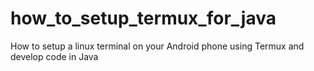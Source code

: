 # how_to_setup_termux_for_java
How to setup a linux terminal on your Android phone using Termux and develop code in Java

